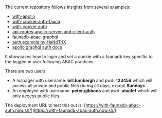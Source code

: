The current repository follows insights from several examples:

- [with-apollo](https://github.com/zeit/next.js/tree/canary/examples/with-apollo)
- [with-cookie-auth-fauna](https://github.com/zeit/next.js/tree/canary/examples/with-cookie-auth-fauna)
- [with-cookie-auth](https://github.com/zeit/next.js/tree/canary/examples/with-cookie-auth)
- [api-routes-apollo-server-and-client-auth](https://github.com/zeit/next.js/tree/canary/examples/api-routes-apollo-server-and-client-auth)
- [faunadb-abac-graphql](https://fauna.com/blog/abac-graphql)
- [auth example by HaNdTriX](https://github.com/zeit/next.js/pull/10451)
- [apollo graphql auth docs](https://www.apollographql.com/docs/react/networking/authentication/)

It showcases how to login and set a cookie with a faunadb key specific to the logged in user following ABAC practices.

There are two users:

- A manager with username: **bill.lumbergh** and pwd: **123456** which will access all private and public files during all days, except **Sundays**.
- An employee with username: **peter.gibbons** and pwd: **abcdef** which will only access public files.

The deployment URL to test this out is: [https://with-faunadb-abac-auth.now.sh/](https://with-faunadb-abac-auth.now.sh/)